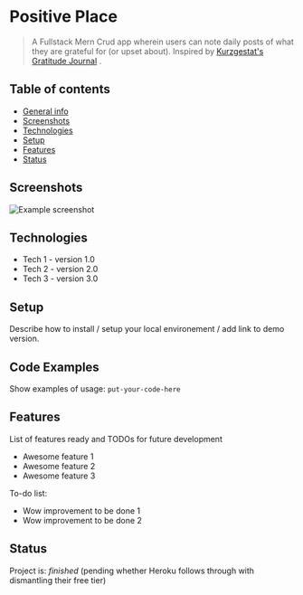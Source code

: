 # Positive Place
> A Fullstack Mern Crud app wherein users can note daily posts of what they are grateful for (or upset about). Inspired by 
> [Kurzgestat's Gratitude Journal](https://shop-us.kurzgesagt.org/products/gratitude-journal?variant=32410837352496)
>. 

## Table of contents
* [General info](#general-info)
* [Screenshots](#screenshots)
* [Technologies](#technologies)
* [Setup](#setup)
* [Features](#features)
* [Status](#status)

## Screenshots
![Example screenshot](./img/screenshot.png)

## Technologies
* Tech 1 - version 1.0
* Tech 2 - version 2.0
* Tech 3 - version 3.0

## Setup
Describe how to install / setup your local environement / add link to demo version.

## Code Examples
Show examples of usage:
`put-your-code-here`

## Features
List of features ready and TODOs for future development
* Awesome feature 1
* Awesome feature 2
* Awesome feature 3

To-do list:
* Wow improvement to be done 1
* Wow improvement to be done 2

## Status
Project is: _finished_ (pending whether Heroku follows through with dismantling their free tier)
